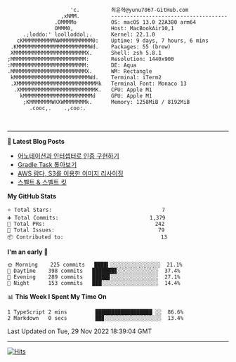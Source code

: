 
```text
                    'c.          최윤혁@yunu7067-GitHub.com
                 ,xNMM.          -------------------------------------
               .OMMMMo           OS: macOS 13.0 22A380 arm64
               OMMM0,            Host: MacBookAir10,1
     .;loddo:' loolloddol;.      Kernel: 22.1.0
   cKMMMMMMMMMMNWMMMMMMMMMM0:    Uptime: 9 days, 7 hours, 6 mins
 .KMMMMMMMMMMMMMMMMMMMMMMMWd.    Packages: 55 (brew)
 XMMMMMMMMMMMMMMMMMMMMMMMX.      Shell: zsh 5.8.1
;MMMMMMMMMMMMMMMMMMMMMMMM:       Resolution: 1440x900
:MMMMMMMMMMMMMMMMMMMMMMMM:       DE: Aqua
.MMMMMMMMMMMMMMMMMMMMMMMMX.      WM: Rectangle
 kMMMMMMMMMMMMMMMMMMMMMMMMWd.    Terminal: iTerm2
 .XMMMMMMMMMMMMMMMMMMMMMMMMMMk   Terminal Font: Monaco 13
  .XMMMMMMMMMMMMMMMMMMMMMMMMK.   CPU: Apple M1
    kMMMMMMMMMMMMMMMMMMMMMMd     GPU: Apple M1
     ;KMMMMMMMWXXWMMMMMMMk.      Memory: 1258MiB / 8192MiB
       .cooc,.    .,coo:.

```

<br />

---

<!--START_SECTION:msrm-->

**📕  Latest Blog Posts**

- [어노테이션과 인터셉터로 인증 구현하기](https://yunu7067.github.io/p/impl-spring-auth-using-interceptor/)
- [Gradle Task 톺아보기](https://yunu7067.github.io/p/gradle-tasks/)
- [AWS 람다, S3를 이용한 이미지 리사이징](https://yunu7067.github.io/p/image-resize-for-aws-lambda/)
- [스벨트 & 스벨트 킷](https://yunu7067.github.io/p/svelte-and-sveltekit/)

**My GitHub Stats**
```text
⭐ Total Stars:                                   7
➕ Total Commits:                             1,379
🔀 Total PRs:                                   242
🚩 Total Issues:                                 79
📦 Contributed to:                               13
```

**I'm an early 🐤**
```text
🌞 Morning    225 commits   ████▍░░░░░░░░░░░░░░░░  21.1%
🌆 Daytime    398 commits   ███████▊░░░░░░░░░░░░░  37.4%
🌃 Evening    289 commits   █████▋░░░░░░░░░░░░░░░  27.1%
🌙 Night      153 commits   ███░░░░░░░░░░░░░░░░░░  14.4%
```

📊 **This Week I Spent My Time On**
```text
1 TypeScript 2 mins         ██████████████████▏░░  86.6%
2 Markdown   0 secs         ██▊░░░░░░░░░░░░░░░░░░  13.4%
```

Last Updated on Tue, 29 Nov 2022 18:39:04 GMT

<!--END_SECTION:msrm-->

---

<!-- https://hits.seeyoufarm.com -->  
[![Hits](https://hits.seeyoufarm.com/api/count/incr/badge.svg?url=https%3A%2F%2Fgithub.com%2Fyunu7067&count_bg=%2379C83D&title_bg=%23555555&icon=&icon_color=%23E7E7E7&title=Visited&edge_flat=true)](https://hits.seeyoufarm.com)
